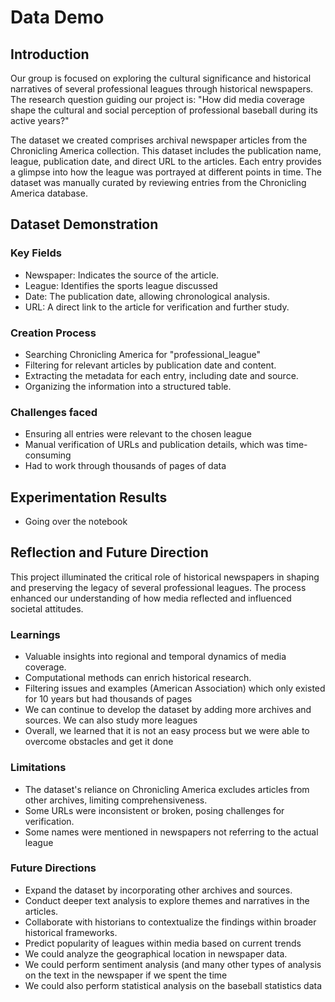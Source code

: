 # Data Demo

## Introduction
Our group is focused on exploring the cultural significance and historical narratives of several professional leagues through historical newspapers. The research question guiding our project is: "How did media coverage shape the cultural and social perception of professional baseball during its active years?"

The dataset we created comprises archival newspaper articles from the Chronicling America collection. This dataset includes the publication name, league, publication date, and direct URL to the articles. Each entry provides a glimpse into how the league was portrayed at different points in time. The dataset was manually curated by reviewing entries from the Chronicling America database.

## Dataset Demonstration

### Key Fields

- Newspaper: Indicates the source of the article.
- League: Identifies the sports league discussed
- Date: The publication date, allowing chronological analysis.
- URL: A direct link to the article for verification and further study.

### Creation Process

- Searching Chronicling America for "professional_league"
- Filtering for relevant articles by publication date and content.
- Extracting the metadata for each entry, including date and source.
- Organizing the information into a structured table.

### Challenges faced

- Ensuring all entries were relevant to the chosen league
- Manual verification of URLs and publication details, which was time-consuming
- Had to work through thousands of pages of data


## Experimentation Results
- Going over the notebook

## Reflection and Future Direction
This project illuminated the critical role of historical newspapers in shaping and preserving the legacy of several professional leagues. The process enhanced our understanding of how media reflected and influenced societal attitudes.

### Learnings

- Valuable insights into regional and temporal dynamics of media coverage.
- Computational methods can enrich historical research.
- Filtering issues and examples (American Association) which only existed for 10 years but  had thousands of pages
- We can continue to develop the dataset by adding more archives and sources. We can also study more leagues
- Overall, we learned that it is not an easy process but we were able to overcome obstacles and get it done


### Limitations

- The dataset's reliance on Chronicling America excludes articles from other archives, limiting comprehensiveness.
- Some URLs were inconsistent or broken, posing challenges for verification.
- Some names were mentioned in newspapers not referring to the actual league

### Future Directions

- Expand the dataset by incorporating other archives and sources.
- Conduct deeper text analysis to explore themes and narratives in the articles.
- Collaborate with historians to contextualize the findings within broader historical frameworks.
- Predict popularity of leagues within media based on current trends
- We could analyze the geographical location in newspaper data.
- We could perform sentiment analysis (and many other types of analysis on the text in the newspaper if we spent the time
- We could also perform statistical analysis on the baseball statistics data



